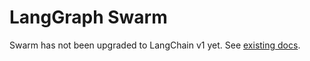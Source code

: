# LangGraph Swarm

Swarm has not been upgraded to LangChain v1 yet. See [existing docs](https://langchain-ai.github.io/langgraph/reference/swarm/).

<!-- ::: langgraph_swarm.swarm
    options:
      members:
        - SwarmState
        - create_swarm
        - add_active_agent_router

::: langgraph_swarm.handoff
    options:
      members:
        - create_handoff_tool -->
